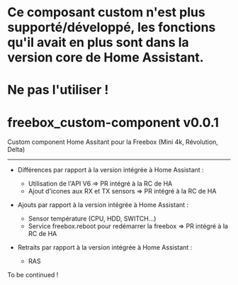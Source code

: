 # Ce composant custom n'est plus supporté/développé, les fonctions qu'il avait en plus sont dans la version core de Home Assistant.
# Ne pas l'utiliser !

# freebox_custom-component v0.0.1

Custom component Home Assitant pour la Freebox (Mini 4k, Révolution, Delta)

---

- Différences par rapport à la version intégrée à Home Assistant :
  - Utilisation de l'API V6 => PR intégré à la RC de HA
  - Ajout d'icones aux RX et TX sensors => PR intégré à la RC de HA
- Ajouts par rapport à la version intégrée à Home Assistant : 
  - Sensor température (CPU, HDD, SWITCH...)
  - Service freebox.reboot pour redémarrer la freebox => PR intégré à la RC de HA

- Retraits par rapport à la version intégrée à Home Assistant : 
  - RAS


To be continued !
